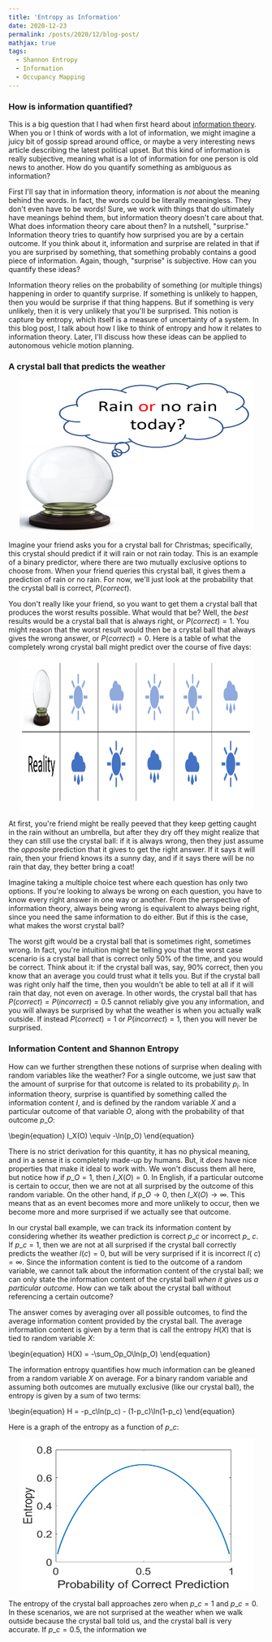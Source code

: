 ```yaml
---
title: 'Entropy as Information'
date: 2020-12-23
permalink: /posts/2020/12/blog-post/
mathjax: true
tags:
  - Shannon Entropy
  - Information
  - Occupancy Mapping
---
```


### How is information quantified?

This is a big question that I had when first heard about [information theory](https://en.wikipedia.org/wiki/Information_theory). When you or I think of words with a lot of information, we might imagine a juicy bit of gossip spread around office, or maybe a very interesting news article describing the latest political upset. But this kind of information is really subjective, meaning what is a lot of information for one person is old news to another. How do you quantify something as ambiguous as information?

First I'll say that in information theory, information is _not_ about the meaning behind the words. In fact, the words could be literally meaningless. They don't even have to be words! Sure, we work with things that do ultimately have meanings behind them, but information theory doesn't care about that. What does information theory care about then? In a nutshell, "surprise." Information theory tries to quantify how surprised you are by a certain outcome. If you think about it, information and surprise are related in that if you are surprised by something, that something probably contains a good piece of information. Again, though, "surprise" is subjective. How can you quantify these ideas?

Information theory relies on the probability of something (or multiple things) happening in order to quantify surprise. If something is unlikely to happen, then you would be surprise if that thing happens. But if something is very unlikely, then it is very unlikely that you'll be surprised. This notion is capture by entropy, which itself is a measure of uncertainty of a system. In this blog post, I talk about how I like to think of entropy and how it relates to information theory. Later, I'll discuss how these ideas can be applied to autonomous vehicle motion planning.

### A crystal ball that predicts the weather

<p align="center">
  <img width="460" height="300" src="/images/blog_pics/2020/EntropyAsInformation/crystalball.png">
</p>

Imagine your friend asks you for a crystal ball for Christmas; specifically, this crystal should predict if it will rain or not rain today. This is an example of a binary predictor, where there are two mutually exclusive options to choose from. When your friend queries this crystal ball, it gives them a prediction of rain or no rain. For now, we'll just look at the probability that the crystal ball is correct, $P(correct)$.

You don't really like your friend, so you want to get them a crystal ball that produces the worst results possible. What would that be? Well, the _best_ results would be a crystal ball that is always right, or $P(correct)=1$. You might reason that the worst result would then be a crystal ball that always gives the wrong answer, or $P(correct)=0$. Here is a table of what the completely wrong crystal ball might predict over the course of five days:

<p align="center">
  <img width="460" height="300" src="/images/blog_pics/2020/EntropyAsInformation/wrong_predictions.png">
</p>

At first, you're friend might be really peeved that they keep getting caught in the rain without an umbrella, but after they dry off they might realize that they can still use the crystal ball: if it is always wrong, then they just assume the _opposite_ prediction that it gives to get the right answer. If it says it will rain, then your friend knows its a sunny day, and if it says there will be no rain that day, they better bring a coat!

Imagine taking a multiple choice test where each question has only two options. If you're looking to always be wrong on each question, you have to know every right answer in one way or another. From the perspective of information theory, always being wrong is equivalent to always being right, since you need the same information to do either. But if this is the case, what makes the worst crystal ball?

The worst gift would be a crystal ball that is sometimes right, sometimes wrong. In fact, you're intuition might be telling you that the worst case scenario is a crystal ball that is correct only $50\%$ of the time, and you would be correct. Think about it: if the crystal ball was, say, $90\%$ correct, then you know that an average you could trust what it tells you. But if the crystal ball was right only half the time, then you wouldn't be able to tell at all if it will rain that day, not even on average. In other words, the crystal ball that has $P(correct)=P(incorrect)=0.5$ cannot reliably give you any information, and you will always be surprised by what the weather is when you actually walk outside. If instead $P(correct)=1$ or $P(incorrect)=1$, then you will never be surprised. 

### Information Content and Shannon Entropy

How can we further strengthen these notions of surprise when dealing with random variables like the weather? For a single outcome, we just saw that the amount of surprise for that outcome is related to its probability $p_i$. In information theory, surprise is quantified by something called the information content $I$, and is defined by the random variable $X$ and a particular outcome of that variable $O$, along with the probability of that outcome $p\_O$:

\begin{equation}
I\_X(O) \equiv -\ln(p\_O)
\end{equation}

There is no strict derivation for this quantity, it has no physical meaning, and in a sense it is completely made-up by humans. But, it _does_ have nice properties that make it ideal to work with. We won't discuss them all here, but notice how if $p\_O=1$, then $I\_X(O)=0$. In English, if a particular outcome is certain to occur, then we are not at all surprised by the outcome of this random variable. On the other hand, if $p\_O\rightarrow 0$, then $I\_X(O)\rightarrow\infty$. This means that as an event becomes more and more unlikely to occur, then we become more and more surprised if we actually see that outcome.

In our crystal ball example, we can track its information content by considering whether its weather prediction is correct $p\_c$ or incorrect $p\_{~c}$. If $p\_c=1$, then we are not at all surprised if the crystal ball correctly predicts the weather $I(c)=0$, but will be very surprised if it is incorrect $I(~c)=\infty$. Since the information content is tied to the outcome of a random variable, we cannot talk about the information content of the crystal ball; we can only state the information content of the crystal ball _when it gives us a particular outcome_. How can we talk about the crystal ball without referencing a certain outcome?

The answer comes by averaging over all possible outcomes, to find the average information content provided by the crystal ball. The average information content is given by a term that is call the entropy $H(X)$ that is tied to random variable $X$:

\begin{equation}
H(X) = -\sum\_Op\_O\ln(p\_O)
\end{equation}

The information entropy quantifies how much information can be gleaned from a random variable $X$ on average. For a binary random variable and assuming both outcomes are mutually exclusive (like our crystal ball), the entropy is given by a sum of two terms:

\begin{equation}
H = -p\_c\ln(p\_c) - (1-p\_c)\ln(1-p\_c)
\end{equation}

Here is a graph of the entropy as a function of $p\_c$:

<p align="center">
  <img width="460" height="300" src="/images/blog_pics/2020/EntropyAsInformation/binary_entropy.png">
</p>

The entropy of the crystal ball approaches zero when $p\_c=1$ and $p\_c=0$. In these scenarios, we are not surprised at the weather when we walk outside because the crystal ball told us, and the crystal ball is very accurate. If $p\_c=0.5$, the information we 